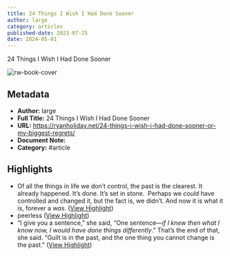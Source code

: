 ```yaml
---
title: 24 Things I Wish I Had Done Sooner
author: large
category: articles
published-date: 2023-07-25
date: 2024-05-01
---
```

24 Things I Wish I Had Done Sooner

![rw-book-cover](https://10925d.p3cdn1.secureserver.net/wp-content/uploads/2023/07/Ryan-Kids-NYC-300x257.jpg)

## Metadata
- **Author:** large
- **Full Title:** 24 Things I Wish I Had Done Sooner
- **URL:** https://ryanholiday.net/24-things-i-wish-i-had-done-sooner-or-my-biggest-regrets/
- **Document Note:** 
- **Category:** #article

## Highlights
- Of all the things in life we don’t control, the past is the clearest. It already happened. It’s done. It’s set in stone. 
  Perhaps we *could* have controlled and changed it, but the fact is, we didn’t. And now it is what it is, forever a *was.* ([View Highlight](https://read.readwise.io/read/01hdem2gffb4mn2t9pe5ka690j))
- peerless ([View Highlight](https://read.readwise.io/read/01hdem4k5sahxk95zzm5vgx7tx))
- “I give you a sentence,” she said, “One sentence—*if I knew then what I know now, I would have done things differently*.” That’s the end of that, she said. “Guilt is in the past, and the one thing you cannot change is the past.” ([View Highlight](https://read.readwise.io/read/01hdem8zmwhxbx3c6k3rjhhrt9))
